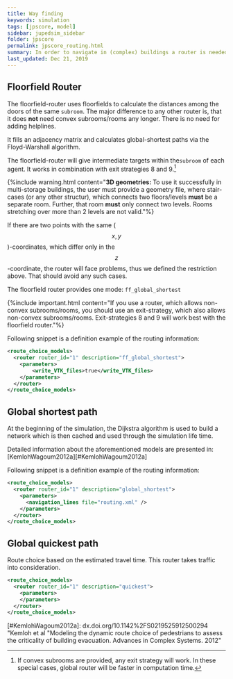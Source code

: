 ```yaml
---
title: Way finding
keywords: simulation
tags: [jpscore, model]
sidebar: jupedsim_sidebar
folder: jpscore
permalink: jpscore_routing.html
summary: In order to navigate in (complex) buildings a router is needed to assign pedestrians exits. Different algorithms are implemented and explained briefly in this page
last_updated: Dec 21, 2019
---
```


## Floorfield Router

The floorfield-router uses floorfields
to calculate the distances among the doors of the same `subroom`.
The major difference to any other router is, that it does __not__
need convex subrooms/rooms any longer. There is no need for adding
helplines.

It fills an adjacency matrix and calculates global-shortest paths via the
Floyd-Warshall algorithm.

The floorfield-router will give intermediate targets within the`subroom`
of each agent. It works in combination with exit strategies 8 and 9.[^str_8_9]


{%include warning.html  content="<strong>3D geometries:  </strong> To use it successfully in multi-storage buildings, the user must provide a geometry file, where stair-cases (or any other structur), which connects two floors/levels **must** be a separate room. Further, that room **must** only connect two levels. Rooms stretching over more than 2 levels are not valid."%}


If there are two points with the same ($$x, y$$)-coordinates, which differ
only in the $$z$$-coordinate, the router will face problems, thus we defined
the restriction above. That should avoid any such cases.

The floorfield router provides one mode: ```ff_global_shortest```


{%include important.html  content="If you use a router, which allows non-convex subrooms/rooms, you should use an exit-strategy,
which also allows non-convex subrooms/rooms. Exit-strategies 8 and 9 will work best with the floorfield router."%}


Following snippet is a definition example of the routing information:

```xml
<route_choice_models>
  <router router_id="1" description="ff_global_shortest">
    <parameters>
        <write_VTK_files>true</write_VTK_files>
    </parameters>
  </router>
</route_choice_models>
```

## Global shortest path

At the beginning of the simulation, the Dijkstra algorithm is used to
build a network which is then cached and used through the simulation
life time.

Detailed information about the aforementioned models
are presented in: [KemlohWagoum2012a][#KemlohWagoum2012a]

Following snippet is a definition example of the routing information:

```xml
<route_choice_models>
  <router router_id="1" description="global_shortest">
    <parameters>
      <navigation_lines file="routing.xml" />
    </parameters>
  </router>
</route_choice_models>
```
## Global quickest path

Route choice based on the estimated travel time.
This router takes traffic into consideration.

```xml
<route_choice_models>
  <router router_id="1" description="quickest">
    <parameters>
    </parameters>
  </router>
</route_choice_models>
```



[^str_8_9]: If convex subrooms are provided, any exit strategy will work.
      In these special cases, global router will be faster in computation time.


[#KemlohWagoum2012a]: dx.doi.org/10.1142%2FS0219525912500294 "Kemloh et al "Modeling the dynamic route choice of pedestrians to assess the criticality of building evacuation. Advances in Complex Systems. 2012"
